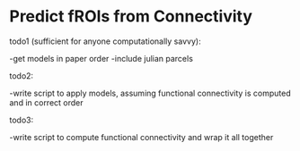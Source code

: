 # Predict fROIs from Connectivity
todo1 (sufficient for anyone computationally savvy):

-get models in paper order
-include julian parcels

todo2:

-write script to apply models, assuming functional connectivity is computed and in correct order

todo3:

-write script to compute functional connectivity and wrap it all together

